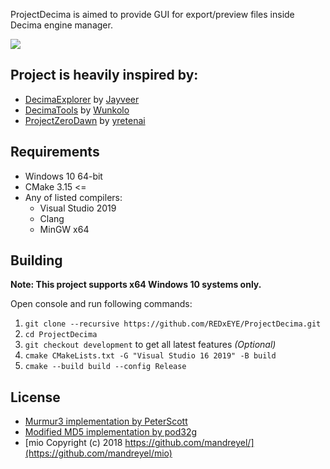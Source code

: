 ProjectDecima is aimed to provide GUI for export/preview files inside Decima engine manager.

![](https://i.imgur.com/cEQnB4K.png)

## Project is heavily inspired by:
* [DecimaExplorer](https://github.com/Jayveer/Decima-Explorer) by [Jayveer](https://github.com/Jayveer)
* [DecimaTools](https://github.com/Wunkolo/DecimaTools) by [Wunkolo](https://github.com/Wunkolo)
* [ProjectZeroDawn](https://github.com/yretenai/ProjectZeroDawn) by [yretenai](https://github.com/yretenai)

## Requirements
* Windows 10 64-bit
* CMake 3.15 <=
* Any of listed compilers:
  * Visual Studio 2019
  * Clang 
  * MinGW x64

## Building
**Note: This project supports x64 Windows 10 systems only.**

Open console and run following commands:
1. ```git clone --recursive https://github.com/REDxEYE/ProjectDecima.git```
1. ```cd ProjectDecima```
1. ```git checkout development``` to get all latest features *(Optional)*
1. ```cmake CMakeLists.txt -G "Visual Studio 16 2019" -B build```
1. ```cmake --build build --config Release```

## License

* [Murmur3 implementation by PeterScott](https://github.com/PeterScott/murmur3/blob/master/murmur3.c)
* [Modified MD5 implementation by pod32g](https://github.com/pod32g/MD5/blob/master/md5.c)
* [mio Copyright (c) 2018 https://github.com/mandreyel/](https://github.com/mandreyel/mio)
